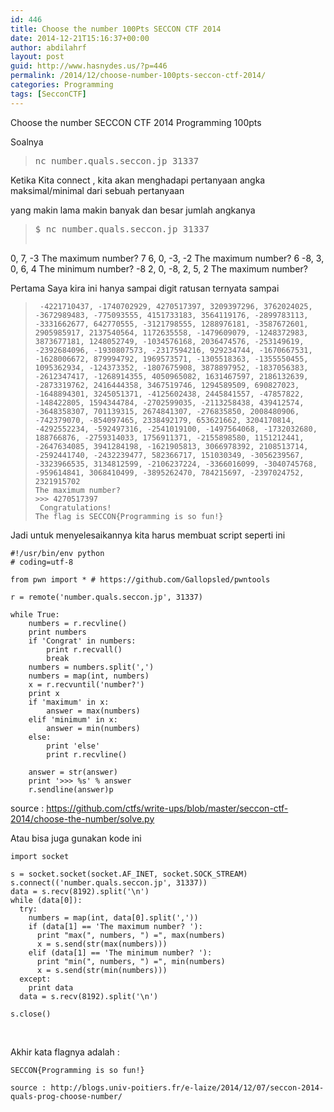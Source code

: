 ```yaml
---
id: 446
title: Choose the number 100Pts SECCON CTF 2014
date: 2014-12-21T15:16:37+00:00
author: abdilahrf
layout: post
guid: http://www.hasnydes.us/?p=446
permalink: /2014/12/choose-number-100pts-seccon-ctf-2014/
categories: Programming
tags: [SecconCTF]
---
```

Choose the number SECCON CTF 2014 Programming 100pts

Soalnya

> <pre>nc number.quals.seccon.jp 31337</pre>

Ketika Kita connect , kita akan menghadapi pertanyaan angka maksimal/minimal dari sebuah pertanyaan
  
yang makin lama makin banyak dan besar jumlah angkanya

> <pre>$ nc number.quals.seccon.jp 31337
0, 7, -3
The maximum number<span class="pl-k">?</span> 7
6, 0, -3, -2
The maximum number<span class="pl-k">?</span> 6
-8, 3, 0, 6, 4
The minimum number<span class="pl-k">?</span> -8
2, 0, -8, 2, 5, 2
The maximum number<span class="pl-k">?</span></pre>

Pertama Saya kira ini hanya sampai digit ratusan ternyata sampai

>      -4221710437, -1740702929, 4270517397, 3209397296, 3762024025, -3672989483, -775093555, 4151733183, 3564119176, -2899783113, -3331662677, 642770555, -3121798555, 1288976181, -3587672601, 2905985917, 2137540564, 1172635558, -1479609079, -1248372983, 3873677181, 1248052749, -1034576168, 2036474576, -253149619, -2392684096, -1930807573, -2317594216, 929234744, -1670667531, -1628006672, 879994792, 1969573571, -1305518363, -1355550455, 1095362934, -124373352, -1807675908, 3878897952, -1837056383, -2612347417, -1268914355, 4050965082, 1631467597, 2186132639, -2873319762, 2416444358, 3467519746, 1294589509, 690827023, -1648894301, 3245051371, -4125602438, 2445841557, -47857822, -148422805, 1594344784, -2702599035, -2113258438, 439412574, -3648358307, 701139315, 2674841307, -276835850, 2008480906, -742379070, -854097465, 2338492179, 653621662, 3204170814, -4292552234, -592497316, -2541019100, -1497564068, -1732032680, 188766876, -2759314033, 1756911371, -2155898580, 1151212441, -2647634085, 3941284198, -1621905813, 3066978392, 2108513714, -2592441740, -2432239477, 582366717, 151030349, -3056239567, -3323966535, 3134812599, -2106237224, -3366016099, -3040745768, -959614841, 3068410499, -3895262470, 784215697, -2397024752, 2321915702
>     The maximum number?
>     >>> 4270517397
>      Congratulations!
>     The flag is SECCON{Programming is so fun!}

Jadi untuk menyelesaikannya kita harus membuat script seperti ini

<pre><code class="language-python">#!/usr/bin/env python
# coding=utf-8

from pwn import * # https://github.com/Gallopsled/pwntools

r = remote('number.quals.seccon.jp', 31337)

while True:
	numbers = r.recvline()
	print numbers
	if 'Congrat' in numbers:
		print r.recvall()
		break
	numbers = numbers.split(',')
	numbers = map(int, numbers)
	x = r.recvuntil('number?')
	print x
	if 'maximum' in x:
		answer = max(numbers)
	elif 'minimum' in x:
		answer = min(numbers)
	else:
		print 'else'
		print r.recvline()

	answer = str(answer)
	print '&gt;&gt;&gt; %s' % answer
	r.sendline(answer)p</code></pre>

source : https://github.com/ctfs/write-ups/blob/master/seccon-ctf-2014/choose-the-number/solve.py

Atau bisa juga gunakan kode ini

<pre><code class="language-python">import socket
 
s = socket.socket(socket.AF_INET, socket.SOCK_STREAM)
s.connect(('number.quals.seccon.jp', 31337))
data = s.recv(8192).split('\n')
while (data[0]):
  try:
    numbers = map(int, data[0].split(','))
    if (data[1] == 'The maximum number? '):
      print "max(", numbers, ") =", max(numbers)
      x = s.send(str(max(numbers)))
    elif (data[1] == 'The minimum number? '):
      print "min(", numbers, ") =", min(numbers)
      x = s.send(str(min(numbers)))
  except:
    print data
  data = s.recv(8192).split('\n')
 
s.close()</code></pre>

&nbsp;

Akhir kata flagnya adalah :

    SECCON{Programming is so fun!}
    
    source : http://blogs.univ-poitiers.fr/e-laize/2014/12/07/seccon-2014-quals-prog-choose-number/